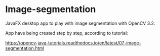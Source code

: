 # Image-segmentation
JavaFX desktop app to play with image segmentation with OpenCV 3.2.

App have being created step by step, according to tutorial: 

https://opencv-java-tutorials.readthedocs.io/en/latest/07-image-segmentation.html
